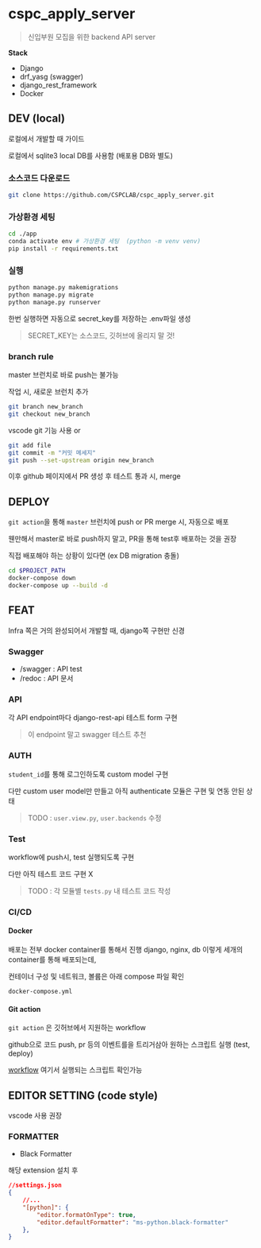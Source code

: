 # cspc_apply_server
> 신입부원 모집을 위한 backend API server

**Stack**
* Django
* drf_yasg (swagger)
* django_rest_framework
* Docker


## DEV (local)
로컬에서 개발할 때 가이드 

로컬에서 sqlite3 local DB를 사용함 (배포용 DB와 별도)

### 소스코드 다운로드
```bash
git clone https://github.com/CSPCLAB/cspc_apply_server.git
```

### 가상환경 세팅
```bash
cd ./app
conda activate env # 가상환경 세팅  (python -m venv venv)
pip install -r requirements.txt

```

### 실행
```bash
python manage.py makemigrations
python manage.py migrate
python manage.py runserver
```
한번 실행하면 자동으로 secret_key를 저장하는 .env파일 생성
> SECRET_KEY는 소스코드, 깃허브에 올리지 말 것!

### branch rule
master 브런치로 바로 push는 불가능

작업 시, 새로운 브런치 추가
```bash
git branch new_branch
git checkout new_branch
```

vscode git 기능 사용 or
```bash
git add file
git commit -m "커밋 메세지"
git push --set-upstream origin new_branch 
```

이후 github 페이지에서 PR 생성 후 테스트 통과 시, merge



## DEPLOY
`git action`을 통해 `master` 브런치에 push or PR merge 시, 자동으로 배포

웬만해서 master로 바로 push하지 말고, PR을 통해 test후 배포하는 것을 권장

직접 배포해야 하는 상황이 있다면 (ex DB migration 충돌)
```bash
cd $PROJECT_PATH
docker-compose down
docker-compose up --build -d
```

## FEAT
Infra 쪽은 거의 완성되어서 개발할 때, django쪽 구현만 신경

### Swagger
* /swagger : API test
* /redoc : API 문서
### API
각 API endpoint마다 django-rest-api 테스트 form 구현
> 이 endpoint 말고 swagger 테스트 추천

### AUTH
`student_id`를 통해 로그인하도록 custom model 구현


다만 custom user model만 만들고 아직 authenticate 모듈은 구현 및 연동 안된 상태
> TODO : `user.view.py`, `user.backends` 수정

### Test
workflow에 push시, test 실행되도록 구현

다만 아직 테스트 코드 구현 X
> TODO : 각 모듈별 `tests.py` 내 테스트 코드 작성 


### CI/CD
#### Docker
배포는 전부 docker container를 통해서 진행
django, nginx, db 이렇게 세개의 container를 통해 배포되는데,

컨테이너 구성 및 네트워크, 볼륨은 아래 compose 파일 확인

`docker-compose.yml` 
#### Git action
`git action` 은 깃허브에서 지원하는 workflow

github으로 코드 push, pr 등의 이벤트를을 트리거삼아 원하는 스크립트 실행 (test, deploy)

[workflow](https://github.com/CSPCLAB/cspc_apply_server/tree/master/.github/workflows) 여기서 실행되는 스크립트 확인가능




## EDITOR SETTING (code style)
vscode 사용 권장

### FORMATTER
* Black Formatter

해당 extension 설치 후 
```json
//settings.json
{
    //...
    "[python]": {
        "editor.formatOnType": true,
        "editor.defaultFormatter": "ms-python.black-formatter"
    },
}
```
